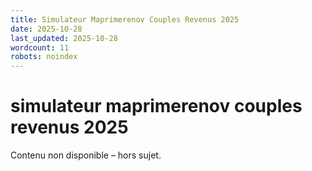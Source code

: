 ```yaml
---
title: Simulateur Maprimerenov Couples Revenus 2025
date: 2025-10-28
last_updated: 2025-10-28
wordcount: 11
robots: noindex
---
```


# simulateur maprimerenov couples revenus 2025

Contenu non disponible – hors sujet.
